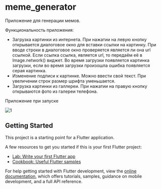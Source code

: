 # meme_generator

Приложение для генерации мемов.

Функциональность приложения:
 - Загрузка картинки из интернета.
     При нажатии на левую кнопку открывается диалоговое окно для вставки ссылки на картинку. При вводе строки в диалоговое окно проверяется является ли она url ссылкой. Если ссылка ссылка, является url, то передаём её в Image.network() виджет. Во время загрузки появляется картинка загрузки, если во время загрузки произошла ошибка появляется серая картинка.
 - Изменение подписи к картинке.
   Можно ввести свой текст. При увеличении строк размер шрифта уменьшается.
 - Загрузка картинки из галлереи.
   При нажатии на правую кнопку открываются фото из галереи телефона. 


Приложение при запуске

![1](https://github.com/annusshka/study-jam-5/assets/98618033/9160a209-be02-4809-b4b3-346a8e8a0c73)



## Getting Started

This project is a starting point for a Flutter application.

A few resources to get you started if this is your first Flutter project:

- [Lab: Write your first Flutter app](https://docs.flutter.dev/get-started/codelab)
- [Cookbook: Useful Flutter samples](https://docs.flutter.dev/cookbook)

For help getting started with Flutter development, view the
[online documentation](https://docs.flutter.dev/), which offers tutorials,
samples, guidance on mobile development, and a full API reference.
